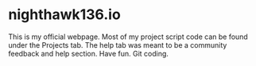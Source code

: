 # nighthawk136.io
This is my official webpage. Most of my project script code can be found under the Projects tab. The help tab was meant to be a community feedback and help section. Have fun. Git coding.
